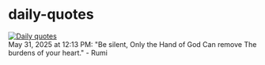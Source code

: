 # daily-quotes
[![Daily quotes](https://github.com/ceepu8/daily-quotes/actions/workflows/daily-quote.yml/badge.svg)](https://github.com/ceepu8/daily-quotes/actions/workflows/daily-quote.yml)<br/>
May 31, 2025 at 12:13 PM: "Be silent, Only the Hand of God Can remove The burdens of your heart." - Rumi
